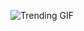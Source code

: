 ![Trending GIF](https://media2.giphy.com/media/v1.Y2lkPThiYjIxNzcybGlucjNtbW5jdjh1OWZsdTUzOWxxa3V4ODdyZXJocjNoMGd3M3N3eSZlcD12MV9naWZzX3NlYXJjaCZjdD1n/YQitE4YNQNahy/giphy.gif)
